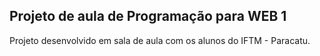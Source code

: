 ## Projeto de aula de Programação para WEB 1

Projeto desenvolvido em sala de aula com os alunos do IFTM - Paracatu.
